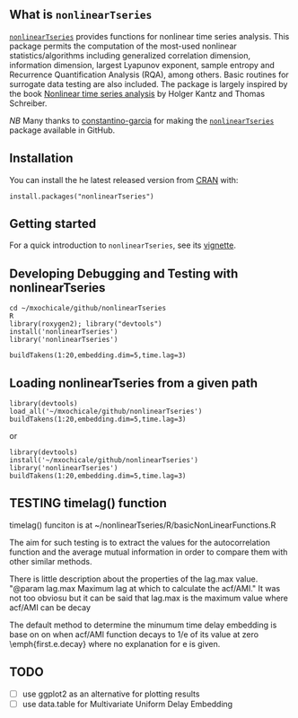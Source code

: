 ## What is `nonlinearTseries`
[`nonlinearTseries`](https://github.com/constantino-garcia/nonlinearTseries)
provides functions for nonlinear time series analysis. This package permits the
computation of the most-used nonlinear statistics/algorithms including
generalized correlation dimension, information dimension, largest Lyapunov
exponent, sample entropy and Recurrence Quantification Analysis (RQA),
among others. Basic routines for surrogate data testing are also included.
The package is largely inspired by the book [Nonlinear time series analysis](https://www.amazon.com/Nonlinear-Time-Analysis-Holger-Kantz/dp/0521529026)
by Holger Kantz and Thomas Schreiber.

*NB* Many thanks to [constantino-garcia](https://github.com/constantino-garcia/)
for making the [`nonlinearTseries`](https://github.com/constantino-garcia/nonlinearTseries)
package available in GitHub.

## Installation
You can install the he latest released version from
[CRAN](https://cran.r-project.org/web/packages/nonlinearTseries/index.html) with:

```
install.packages("nonlinearTseries")
```

## Getting started
For a quick introduction to `nonlinearTseries`, see its
[vignette](https://cran.r-project.org/web/packages/nonlinearTseries/vignettes/nonlinearTseries_quickstart.html).



## Developing Debugging and Testing with nonlinearTseries

```
cd ~/mxochicale/github/nonlinearTseries
R
library(roxygen2); library("devtools")
install('nonlinearTseries')
library('nonlinearTseries')
```

```
buildTakens(1:20,embedding.dim=5,time.lag=3)
```


## Loading nonlinearTseries from a given path

```
library(devtools)
load_all('~/mxochicale/github/nonlinearTseries')
buildTakens(1:20,embedding.dim=5,time.lag=3)
```

or
```
library(devtools)
install('~/mxochicale/github/nonlinearTseries')
library('nonlinearTseries')
buildTakens(1:20,embedding.dim=5,time.lag=3)
```


## TESTING timelag() function
timelag() funciton is at ~/nonlinearTseries/R/basicNonLinearFunctions.R

The aim for such testing is to extract the values for the autocorrelation function
and the average mutual information in order to compare them with other similar
methods.

There is little description about the properties of the lag.max value.
"@param lag.max Maximum lag at which to calculate the acf/AMI."
It was not too obviosu but it can be said that lag.max is the maximum
value where acf/AMI can be decay




The default method to determine the minumum time delay embedding is base on
on when acf/AMI function decays to 1/e of its value at zero \emph{first.e.decay}
where no explanation for e is given.



## TODO

- [ ] use ggplot2 as an alternative for plotting results
- [ ] use data.table for Multivariate Uniform Delay Embedding
